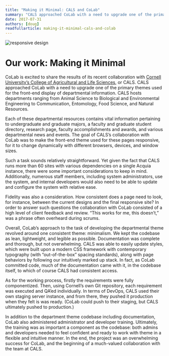 ```yaml
---
title: "Making it Minimal: CALS and CoLab"
summary: "CALS approached CoLab with a need to upgrade one of the primary themes used for the front-end display of departmental information."
date: 2017-07-31
authors: [doug]
readfullarticle: making-it-minimal-cals-and-colab
---
```


<img src="/assets/img/blog/cals.gif" class="center-element" alt="responsive design">

# Our work: Making it Minimal

CoLab is excited to share the results of its recent collaboration with [Cornell University’s College of Agricultural and Life Sciences](https://cals.cornell.edu/), or CALS. CALS approached CoLab with a need to upgrade one of the primary themes used for the front-end display of departmental information. CALS hosts departments ranging from Animal Science to Biological and Environmental Engineering to Communication, Entomology, Food Science, and Natural Resources. 

Each of these departmental resources contains vital information pertaining to undergraduate and graduate majors, a faculty and graduate student directory, research page, faculty accomplishments and awards, and various departmental news and events. The goal of CALS’s collaboration with CoLab was to make the front-end theme used for these pages responsive, for it to change dynamically with different browsers, devices, and window sizes.

Such a task sounds relatively straightforward. Yet given the fact that CALS runs more than 60 sites with various dependencies on a single Acquia instance, there were some important considerations to keep in mind. Additionally, numerous staff members, including system administrators, use the system, and internal developers would also need to be able to update and configure the system with relative ease. 

Fidelity was also a consideration. How consistent does a page need to look, for instance, between the current designs and the final responsive site? In order to answer such questions the collaboration with CoLab consisted of a high level of client feedback and review. “This works for me, this doesn’t,” was a phrase often overheard during scrums.

Overall, CoLab’s approach to the task of developing the departmental theme revolved around one consistent theme: minimalism. We kept the codebase as lean, lightweight, and legible as possible. Documentation was complete and thorough, but not overwhelming. CALS was able to easily update styles, which were built upon a modern CSS framework with contemporary typography (with “out-of-the-box” spacing standards), along with page behaviors by following our intuitively marked up stack. In fact, as CoLab committed code, much of the documentation came with it, in the codebase itself, to which of course CALS had consistent access.

As for the working process, firstly the requirements were fully componentized. Then, using Cornell’s own Git repository, each requirement was executed and QA’ed individually. In terms of DevOps, CALS used their own staging server instance, and from there, they pushed it production when they felt is was ready. (CoLab could push to their staging, but CALS ultimately pushed to production.)

In addition to the department theme codebase including documentation, CoLab also administered administrator and developer training. Ultimately, the training was as important a component as the codebase: both admins and developers needed to feel confident and ready to work with theme in a flexible and intuitive manner. In the end, the project was an overwhelming success for CoLab, and the beginning of a much-valued collaboration with the team at CALS.